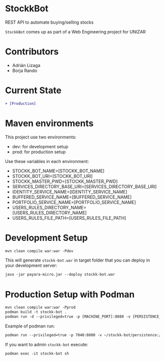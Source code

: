 # StockkBot
REST API to automate buying/selling stocks

`StockkBot` comes up as part of a Web Engineering project for UNIZAR

# Contributors
- Adrián Lizaga
- Borja Rando

# Current State
```diff
+ [Production]
```

# Maven environments
This project use two environments:
- dev: for development setup
- prod: for production setup

Use these variables in each environment:
- STOCKK_BOT_NAME=[STOCKK_BOT_NAME]
- STOCKK_BOT_URI=[STOCKK_BOT_URI]
- STOCKK_MASTER_PWD=[STOCKK_MASTER_PWD]
- SERVICES_DIRECTORY_BASE_URI=[SERVICES_DIRECTORY_BASE_URI]
- IDENTITY_SERVICE_NAME=[IDENTITY_SERVICE_NAME]
- BUFFERED_SERVICE_NAME=[BUFFERED_SERVICE_NAME]
- PORTFOLIO_SERVICE_NAME=[PORTFOLIO_SERVICE_NAME]
- USERS_RULES_DIRECTORY_NAME=[USERS_RULES_DIRECTORY_NAME]
- USERS_RULES_FILE_PATH=[USERS_RULES_FILE_PATH]

# Development Setup
```diff
mvn clean compile war:war -Pdev
```

This will generate `stockk-bot.war` in target folder that you can deploy in 
your development server:
```diff
java -jar payara-micro.jar --deploy stockk-bot.war
```

# Production Setup with Podman
```diff
mvn clean compile war:war -Pprod
podman build -t stockk-bot .
podman run -d --privileged=true -p [MACHINE_PORT]:8080 -v [PERSISTENCE_FOLDER]:/opt/payara/[USERS_RULES_DIRECTORY_NAME] -it --name stockk-bot stockk-bot
```

Example of podman run:
```diff
podman run --privileged=true -p 7040:8080 -v ~/stockk-bot/persistence:/opt/payara/stockkbot -it --name stockk-bot stockk-bot
```

If you want to admin `stockk-bot` execute:
```diff
podman exec -it stockk-bot sh
```
